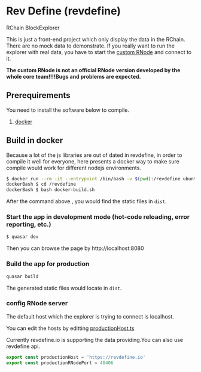 # Rev Define (revdefine)

RChain BlockExplorer


This is just a front-end project which only display the data in the RChain. There are no mock data to demonstrate. If you really want to run the explorer with real data, you have to start the [custom RNode](https://github.com/zsluedem/rchain/tree/revdefine) and connect to it.

**The custom RNode is not an official RNode version developed by the whole core team!!!!Bugs and problems are expected.**

## Prerequirements
You need to install the software below to compile.

1. [docker](https://docs.docker.com/engine/install/ubuntu/)

## Build in docker

Because a lot of the js libraries are out of dated in revdefine, in order to compile it well for everyone, 
here presents a docker way to make sure compile would work for different nodejs environments.

```bash
$ docker run --rm -it --entrypoint /bin/bash -v $(pwd):/revdefine ubuntu:18.04
dockerBash $ cd /revdefine
dockerBash $ bash docker-build.sh
```

After the command above , you would find the static files in `dist`.

### Start the app in development mode (hot-code reloading, error reporting, etc.)
```bash
$ quasar dev
```

Then you can browse the page by http://localhost:8080

### Build the app for production
```bash
quasar build
```

The generated static files would locate in `dist`.

### config RNode server

The default host which the explorer is trying to connect is localhost.

You can edit the hosts by editting [productionHost.ts](./src/defineAPI/productionHost.ts)


Currently revdefine.io is supporting the data providing.You can also use revdefine api.

```typescript
export const productionHost = 'https://revdefine.io'
export const productionRNodePort = 40406
```